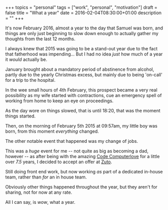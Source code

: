 +++
topics = "personal"
tags = ["work", "personal", "motivation"]
draft = false
title = "What a year"
date = 2016-02-04T08:30:00+01:00
description = ""
+++

It's now February 2016, almost a year to the day that Samuel was born, and things are only just beginning to slow down enough to actually gather my thoughts from the last 12 months.

I always knew that 2015 was going to be a stand-out year due to the fact that fatherhood was impending... But I had no idea _just_ how much of a year it _would_ actually be.

January brought about a mandatory period of abstinence from alcohol, partly due to the yearly Christmas excess, but mainly due to being 'on-call' for a trip to the hospital.

In the wee small hours of 4th February, this prospect became a very real possibility as my wife started with contractions, cue an emergency spell of working from home to keep an eye on proceedings.

As the day wore on things slowed, that is until 18:20, that was the moment things started.

Then, on the morning of February 5th 2015 at 09:57am, my little boy was born, from this moment *everything* changed.

The other notable event that happened was my change of jobs.

This was a _*huge*_ event for me -- not quite as big as becoming a dad, however -- as after being with the amazing [Code Computerlove](http://www.codecomputerlove.com) for a little over *7.5* years, I decided to accept an offer at [Zuto](http://www.zuto.com).

Still doing front end work, but now working _as_ part of a dedicated in-house team, rather than _for_ an in house team.

Obviously other things happened throughout the year, but they aren't for sharing, not for now at any rate.

All I can say, is _wow_, what a year.
